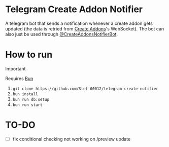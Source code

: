# Telegram Create Addon Notifier

A telegram bot that sends a notification whenever a create addon gets updated (the data is retried from [Create Addons](https://github.com/stef-00012/create-addons/)'s WebSocket).
The bot can also just be used through [@CreateAddonsNotifierBot](https://t.me/CreateAddonsNotifierBot).

# How to run

> [!IMPORTANT]
> Requires [Bun](https://bun.sh/)

1. `git clone https://github.com/Stef-00012/telegram-create-notifier`
2. `bun install`
3. `bun run db:setup`
4. `bun run start`

# TO-DO
- [ ] fix conditional checking not working on /preview update